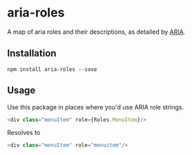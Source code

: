 # aria-roles

A map of aria roles and their descriptions, as detailed by [ARIA](https://www.w3.org/TR/html-aria/#allowed-aria-roles-states-and-properties).

## Installation

```console
npm install aria-roles --save
```

## Usage

Use this package in places where you'd use ARIA role strings.

```javascript
<div class="menuItem" role={Roles.MenuItem}/>
```

Resolves to

```javascript
<div class="menuItem" role="menuitem"/>
```